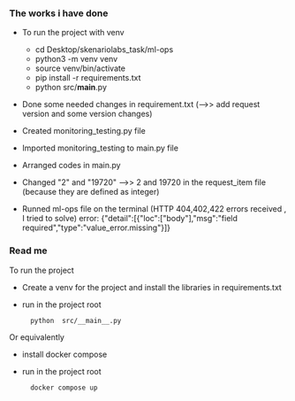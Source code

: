### The works i have done

* To run the project with venv

    - cd Desktop/skenariolabs_task/ml-ops
    - python3 -m venv venv
    - source venv/bin/activate
    - pip install -r requirements.txt
    - python src/__main__.py

* Done some needed changes in requirement.txt (-->> add request version and some version changes)

* Created monitoring_testing.py file 

* Imported monitoring_testing to main.py file

* Arranged codes in main.py

* Changed "2" and "19720" -->> 2 and 19720 in the request_item file (because they are defined as integer)

* Runned ml-ops file on the terminal (HTTP 404,402,422 errors received , I tried to solve) 
error: {"detail":[{"loc":["body"],"msg":"field required","type":"value_error.missing"}]}


### Read me

To run the project
- Create a venv for the project and install the libraries in requirements.txt
- run in the project root
    
        python  src/__main__.py

Or equivalently
- install docker compose
- run in the project root
    
        docker compose up
  




